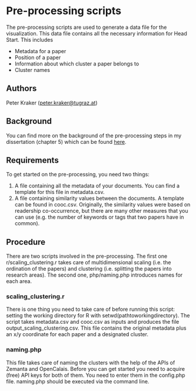 Pre-processing scripts
======================

The pre-processing scripts are used to generate a data file for the visualization. This data file contains all the necessary information for Head Start. This includes

* Metadata for a paper
* Position of a paper
* Information about which cluster a paper belongs to
* Cluster names

Authors
-------
Peter Kraker (peter.kraker@tugraz.at)


Background
----------

You can find more on the background of the pre-processing steps in my dissertation (chapter 5) which can be found [here](http://media.obvsg.at/p-AC11312305-2001).


Requirements
------------

To get started on the pre-processing, you need two things:

1. A file containing all the metadata of your documents. You can find a template for this file in metadata.csv.
2. A file containing similarity values between the documents. A template can be found in cooc.csv. Originally, the similarity values were based on readership co-occurrence, but there are many other measures that you can use (e.g. the number of keywords or tags that two papers have in common).

Procedure
---------

There are two scripts involved in the pre-processing. The first one r/scaling_clustering.r takes care of multidimensional scaling (i.e. the ordination of the papers) and clustering (i.e. splitting the papers into research areas). The second one, php/naming.php introduces names for each area.

### scaling_clustering.r
There is one thing you need to take care of before running this script: setting the working directory for R with setwd(pathtoworkingdirectory). The script takes metadata.csv and cooc.csv as inputs and produces the file output\_scaling\_clustering.csv. This file contains the original metadata plus an x/y coordinate for each paper and a designated cluster.

### naming.php
This file takes care of naming the clusters with the help of the APIs of Zemanta and OpenCalais. Before you can get started you need to acquire (free) API keys for both of them. You need to enter them in the config.php file. naming.php should be executed via the command line.



